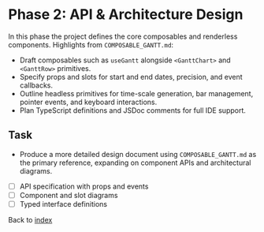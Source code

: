 # Phase 2: API & Architecture Design

In this phase the project defines the core composables and renderless components. Highlights from `COMPOSABLE_GANTT.md`:

- Draft composables such as `useGantt` alongside `<GanttChart>` and `<GanttRow>` primitives.
- Specify props and slots for start and end dates, precision, and event callbacks.
- Outline headless primitives for time-scale generation, bar management, pointer events, and keyboard interactions.
- Plan TypeScript definitions and JSDoc comments for full IDE support.

## Task
- Produce a more detailed design document using `COMPOSABLE_GANTT.md` as the primary reference, expanding on component APIs and architectural diagrams.
- [ ] API specification with props and events
- [ ] Component and slot diagrams
- [ ] Typed interface definitions

Back to [index](index.md)
